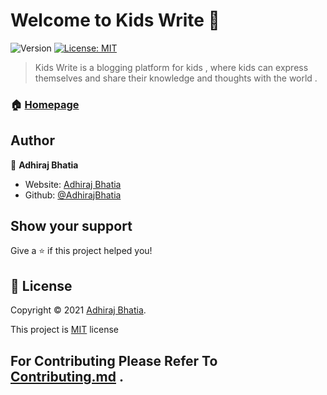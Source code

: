# Welcome to Kids Write 👋
![Version](https://img.shields.io/badge/version-1.0.0-blue.svg?cacheSeconds=2592000)
[![License: MIT](https://img.shields.io/badge/License-MIT-yellow.svg)](./LICENSE)

> Kids Write is a blogging platform for kids , where kids can express themselves and share their knowledge and thoughts with the world .

### 🏠 [Homepage](https://kids-write.herokuapp.com)


## Author

👤 **Adhiraj Bhatia**

* Website: [Adhiraj Bhatia](https://adhirajbhatia.vercel.app)
* Github: [@AdhirajBhatia](https://github.com/AdhirajBhatia)

## Show your support

Give a ⭐️ if this project helped you!


## 📝 License

Copyright © 2021 [Adhiraj Bhatia](https://github.com/AdhirajBhatia).

This project is [MIT](./LICENSE) license


## For Contributing Please Refer To [Contributing.md](CONTRIBUTING.md) . 












